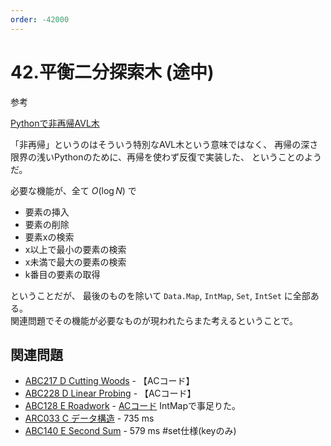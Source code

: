 ```yaml
---
order: -42000
---
```

# 42.平衡二分探索木 (途中)

参考

[Pythonで非再帰AVL木](https://stnkien.hatenablog.com/entry/avl-tree)

「非再帰」というのはそういう特別なAVL木という意味ではなく、
再帰の深さ限界の浅いPythonのために、再帰を使わず反復で実装した、
ということのようだ。

必要な機能が、全て $O(\log N)$ で

- 要素の挿入
- 要素の削除
- 要素xの検索
- x以上で最小の要素の検索
- x未満で最大の要素の検索
- k番目の要素の取得

ということだが、
最後のものを除いて `Data.Map`, `IntMap`, `Set`, `IntSet` に全部ある。  
関連問題でその機能が必要なものが現われたらまた考えるということで。

## 関連問題

- [ABC217 D Cutting Woods](https://atcoder.jp/contests/abc217/tasks/abc217_d) - 【ACコード】
- [ABC228 D Linear Probing](https://atcoder.jp/contests/abc228/tasks/abc228_d) - 【ACコード】
- [ABC128 E Roadwork](https://atcoder.jp/contests/abc128/submissions/15993976) - [ACコード](https://atcoder.jp/contests/abc128/submissions/28876122) IntMapで事足りた。
- [ARC033 C データ構造](https://atcoder.jp/contests/arc033/submissions/15994424) - 735 ms
- [ABC140 E Second Sum](https://atcoder.jp/contests/abc140/submissions/16001495) - 579 ms #set仕様(keyのみ)
